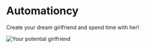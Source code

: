 # Automationcy
Create your dream girlfriend and spend time with her!

![Your potential girlfriend](https://miro.medium.com/v2/resize:fit:1400/1*zF69RXdcSrGroGhrsPAZTQ.jpeg)
